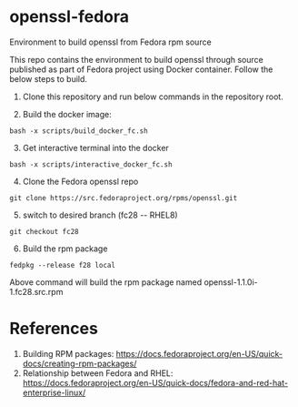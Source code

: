 # openssl-fedora
Environment to build openssl from Fedora rpm source

This repo contains the environment to build openssl through source published as part of Fedora project using Docker container.
Follow the below steps to build.

1. Clone this repository and run below commands in the repository root.

2. Build the docker image:
```
bash -x scripts/build_docker_fc.sh
```
3. Get interactive terminal into the docker
```
bash -x scripts/interactive_docker_fc.sh
```
4. Clone the Fedora openssl repo
```
git clone https://src.fedoraproject.org/rpms/openssl.git
```
5. switch to desired branch (fc28 -- RHEL8)
```
git checkout fc28
```
6. Build the rpm package
```
fedpkg --release f28 local
```
Above command will build the rpm package named openssl-1.1.0i-1.fc28.src.rpm

# References
1. Building RPM packages: https://docs.fedoraproject.org/en-US/quick-docs/creating-rpm-packages/
2. Relationship between Fedora and RHEL: https://docs.fedoraproject.org/en-US/quick-docs/fedora-and-red-hat-enterprise-linux/
